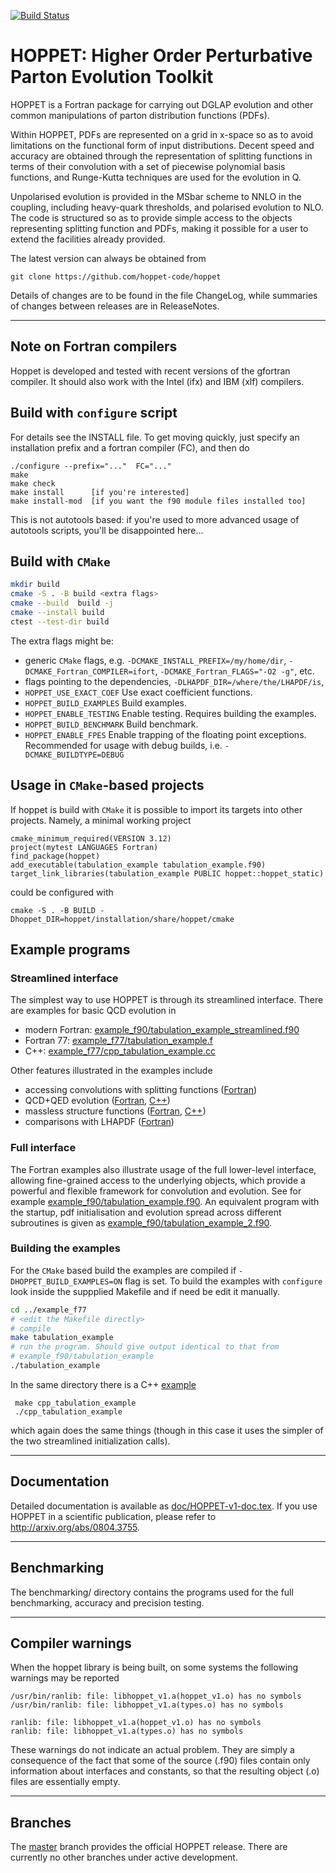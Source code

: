 [![Build
Status](https://img.shields.io/github/actions/workflow/status/hoppet-code/hoppet/CI.yml?label=build&logo=github&style=flat-square)](https://github.com/hoppet-code/hoppet/actions/workflows/CI.yml)

HOPPET: Higher Order Perturbative Parton Evolution Toolkit
==========================================================

HOPPET is a Fortran package for carrying out DGLAP evolution and
other common manipulations of parton distribution functions (PDFs). 

Within HOPPET, PDFs are represented on a grid in x-space so as to
avoid limitations on the functional form of input
distributions. Decent speed and accuracy are obtained through the
representation of splitting functions in terms of their convolution
with a set of piecewise polynomial basis functions, and Runge-Kutta
techniques are used for the evolution in Q.

Unpolarised evolution is provided in the MSbar scheme to NNLO in the
coupling, including heavy-quark thresholds, and polarised evolution to
NLO. The code is structured so as to provide simple access to the
objects representing splitting function and PDFs, making it possible
for a user to extend the facilities already provided.

The latest version can always be obtained from

    git clone https://github.com/hoppet-code/hoppet

Details of changes are to be found in the file ChangeLog, while
summaries of changes between releases are in ReleaseNotes.


----------------------------------------------------------------------
Note on Fortran compilers
-------------

Hoppet is developed and tested with recent versions of the gfortran
compiler. It should also work with the Intel (ifx) and IBM (xlf)
compilers. 

Build with `configure` script
-----------------------------
For details see the INSTALL file. To get moving quickly, just specify
an installation prefix and a fortran compiler (FC), and then do

    ./configure --prefix="..."  FC="..."
    make 
    make check
    make install      [if you're interested]
    make install-mod  [if you want the f90 module files installed too]

This is not autotools based: if you're used to more advanced usage of
autotools scripts, you'll be disappointed here...

Build with `CMake`
------------------

```bash
mkdir build
cmake -S . -B build <extra flags>
cmake --build  build -j 
cmake --install build
ctest --test-dir build
```

The extra flags might be:
- generic `CMake` flags, e.g. `-DCMAKE_INSTALL_PREFIX=/my/home/dir`, `-DCMAKE_Fortran_COMPILER=ifort`, `-DCMAKE_Fortran_FLAGS="-O2 -g"`, etc.
- flags pointing to the dependencies, `-DLHAPDF_DIR=/where/the/LHAPDF/is`,
- `HOPPET_USE_EXACT_COEF`    Use exact coefficient functions.
- `HOPPET_BUILD_EXAMPLES`    Build examples.
- `HOPPET_ENABLE_TESTING`    Enable testing. Requires building the examples.
- `HOPPET_BUILD_BENCHMARK`   Build benchmark.
- `HOPPET_ENABLE_FPES`       Enable trapping of the floating point exceptions. Recommended for usage with debug builds, 
   i.e. `-DCMAKE_BUILDTYPE=DEBUG`

Usage in `CMake`-based projects
-------------------------------
If hoppet is build with `CMake` it is possible to import its targets into other projects.
Namely, a minimal working project 

    cmake_minimum_required(VERSION 3.12)
    project(mytest LANGUAGES Fortran)
    find_package(hoppet)
    add_executable(tabulation_example tabulation_example.f90)
    target_link_libraries(tabulation_example PUBLIC hoppet::hoppet_static)

could be configured with 


    cmake -S . -B BUILD -Dhoppet_DIR=hoppet/installation/share/hoppet/cmake


Example programs
----------------

### Streamlined interface

The simplest way to use HOPPET is through its streamlined interface.
There are examples for basic QCD evolution in 
- modern Fortran:
[example_f90/tabulation_example_streamlined.f90](example_f90/tabulation_example_streamlined.f90)
- Fortran 77: [example_f77/tabulation_example.f](example_f77/tabulation_example.f) 
- C++: [example_f77/cpp_tabulation_example.cc](example_f77/cpp_tabulation_example.cc)

Other features illustrated in the examples include

- accessing convolutions with splitting functions ([Fortran](example_f77/convolution_example.f9))
- QCD+QED evolution ([Fortran](example_f90/tabulation_example_qed_streamlined.f90), [C++](example_f77/cpp_tabulation_example_qed.cc))
- massless structure functions ([Fortran](example_f90/structure_functions_example.f90), [C++](example_f77/cpp_structure_functions_example.cc))
- comparisons with LHAPDF ([Fortran](example_f77/compare_lhapdf_hoppet.f))


### Full interface  
The Fortran examples also illustrate usage of the full lower-level interface,
allowing fine-grained access to the underlying objects, which provide a
powerful and flexible framework for convolution and evolution.
See for example
[example_f90/tabulation_example.f90](example_f90/tabulation_example.f90).
An equivalent program with the startup, pdf initialisation and
evolution spread across different subroutines is given as
[example_f90/tabulation_example_2.f90](example_f90/tabulation_example_2.f90).

### Building the examples

For the `CMake` based build the examples are compiled  if 
`-DHOPPET_BUILD_EXAMPLES=ON` flag is set. To build the examples with 
`configure` look inside the suppplied Makefile and if need be edit it manually.

```bash
cd ../example_f77
# <edit the Makefile directly>
# compile
make tabulation_example
# run the program. Should give output identical to that from
# example_f90/tabulation_example
./tabulation_example
```

In the same directory there is a C++ [example](example_f77/cpp_tabulation_example.cc)

     make cpp_tabulation_example
     ./cpp_tabulation_example

which again does the same things (though in this case it uses the
simpler of the two streamlined initialization calls).

----------------------------------------------------------------------
Documentation
-------------

Detailed documentation is available as
[doc/HOPPET-v1-doc.tex](doc/HOPPET-v1-doc.tex). If you use HOPPET in a
scientific publication, please refer to
http://arxiv.org/abs/0804.3755. 


----------------------------------------------------------------------
Benchmarking
------------

The benchmarking/ directory contains the programs used for the full
benchmarking, accuracy and precision testing. 


----------------------------------------------------------------------
Compiler warnings
-----------------

When the hoppet library is being built, on some systems the following
warnings may be reported 

    /usr/bin/ranlib: file: libhoppet_v1.a(hoppet_v1.o) has no symbols
    /usr/bin/ranlib: file: libhoppet_v1.a(types.o) has no symbols
    
    ranlib: file: libhoppet_v1.a(hoppet_v1.o) has no symbols
    ranlib: file: libhoppet_v1.a(types.o) has no symbols

These warnings do not indicate an actual problem. They are simply a
consequence of the fact that some of the source (.f90) files contain
only information about interfaces and constants, so that the resulting
object (.o) files are essentially empty.

----------------------------------------------------------------------
Branches
--------

The [master](https://github.com/hoppet-code/hoppet/tree/master) branch
provides the official HOPPET release. There are currently no other
branches under active development.

